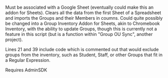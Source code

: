 Must be associated with a Google Sheet (eventually could make this an addon for Sheets).
Clears all the data from the first Sheet of a Spreadsheet and imports the Groups and their Members in coumns.  Could quite possibly be changed into a Group Inventory Addon for Sheets, akin to Chromebook Inventory, with the ability to update Groups, though this is currently not a feature in this script (but is a function within "Group OU Sync", another project).  

Lines 21 and 39 include code which is commented out that would exclude groups from the inventory, such as Student, Staff, or other Groups that fit in a Regular Expression.

Requires AdminSDK
